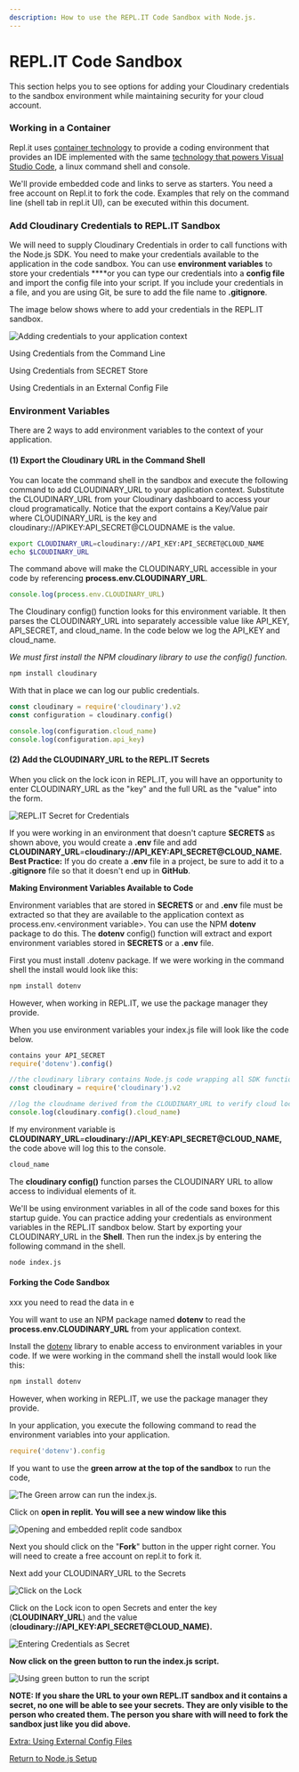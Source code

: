 ```yaml
---
description: How to use the REPL.IT Code Sandbox with Node.js.
---
```


# REPL.IT Code Sandbox

This section helps you to see options for adding your Cloudinary credentials to the sandbox environment while maintaining security for your cloud account.

### Working in a Container

Repl.it uses [container technology](https://cloud.google.com/customers/repl-it) to provide a coding environment that provides an IDE implemented with the same [technology that powers Visual Studio Code](https://www.developer.com/cloud/repl-it-an-online-editor-for-coding-or-learning/#:~:text=This%20is%20the%20same%20technology,languages%20as%20well%20as%20collaboration.), a linux command shell and console.

We'll provide embedded code and links to serve as starters.  You need a free account on Repl.it to fork the code.  Examples that rely on the command line \(shell tab in repl.it UI\), can be executed within this document.

### Add Cloudinary Credentials to REPL.IT Sandbox

 We will need to supply Cloudinary Credentials in order to call functions with the Node.js SDK.  You need to make your credentials  available to the application in the code sandbox.  You can use **environment variables** to store your credentials ****or you can type our credentials into a **config file** and import the config file into your script.  If you include your credentials in a file, and you are using Git, be sure to add the file name to **.gitignore**.

The image below shows where to add your credentials in the REPL.IT sandbox.

![Adding credentials to your application context](../.gitbook/assets/replit-credentials.jpg)

Using Credentials from the Command Line

Using Credentials from SECRET Store

Using Credentials in an External Config File

### 

### Environment Variables

There are 2 ways to add environment variables to the context of your application.

####  **\(1\) Export the Cloudinary URL in the Command Shell**

You can locate the command shell in the sandbox and execute the following command to add CLOUDINARY\_URL to your application context. Substitute the CLOUDINARY\_URL from your Cloudinary dashboard to access your cloud programatically.  Notice that the export contains a Key/Value pair where CLOUDINARY\_URL is the key and cloudinary://APIKEY:API\_SECRET@CLOUDNAME is the value.

```bash
export CLOUDINARY_URL=cloudinary://API_KEY:API_SECRET@CLOUD_NAME
echo $LCOUDINARY_URL
```

The command above will make the CLOUDINARY\_URL accessible in your code by referencing **process.env.CLOUDINARY\_URL**.

```javascript
console.log(process.env.CLOUDINARY_URL)
```

The Cloudinary config\(\) function looks for this environment variable.  It then parses the CLOUDINARY\_URL into separately accessible value like API\_KEY, API\_SECRET, and cloud\_name.  In the code below we log the API\_KEY and cloud\_name.

_We must first install the NPM cloudinary library to use the config\(\) function._

```bash
npm install cloudinary
```

With that in place we can log our public credentials.

```javascript
const cloudinary = require('cloudinary').v2
const configuration = cloudinary.config()

console.log(configuration.cloud_name)
console.log(configuration.api_key)
```

#### **\(2\) Add the CLOUDINARY\_URL to the REPL.IT Secrets**

When you click on the lock icon in REPL.IT, you will have an opportunity to enter CLOUDINARY\_URL as the "key" and the full URL as the "value" into the form. 

![REPL.IT Secret for Credentials](../.gitbook/assets/secrets.jpg)

If you were working in an environment that doesn't capture **SECRETS** as shown above, you would create a **.env** file and add **CLOUDINARY\_URL**_=_**cloudinary://API\_KEY:API\_SECRET@CLOUD\_NAME.**   **Best Practice:** If you do create a **.env** file in a project, be sure to add it to a **.gitignore** file so that it doesn't end up in **GitHub**. 

**Making Environment Variables Available to Code**

Environment variables that are stored in **SECRETS** or and **.env** file must be extracted so that they are available to the application context as process.env.&lt;environment variable&gt;.  You can use the NPM **dotenv** package to do this.  The **dotenv** config\(\) function will extract and export  environment variables stored in **SECRETS** or a **.env** file.

First you must install .dotenv package.  If we were working in the command shell the install would look like this:

```bash
npm install dotenv
```

However, when working in REPL.IT, we use the package manager they provide.



When you use environment variables your index.js file will look like the code below.

```javascript
contains your API_SECRET
require('dotenv').config()

//the cloudinary library contains Node.js code wrapping all SDK functions and utilities - you only need this if you are not using the external config file for credentials
const cloudinary = require('cloudinary').v2

//log the cloudname derived from the CLOUDINARY_URL to verify cloud location
console.log(cloudinary.config().cloud_name)
```

If my environment variable is **CLOUDINARY\_URL**_=_**cloudinary://API\_KEY:API\_SECRET@CLOUD\_NAME,**  the code above will log this to the console. 

```javascript
cloud_name
```

The **cloudinary config\(\)** function parses the CLOUDINARY URL to allow access to individual elements of it.

We'll be using environment variables in all of the code sand boxes for this startup guide.  You can practice adding your credentials as environment variables in the REPL.IT sandbox below. Start by exporting your CLOUDINARY\_URL in the **Shell**.  Then run the index.js by  entering the following command in the shell.

```bash
node index.js
```

#### 

#### Forking the Code Sandbox

xxx you need to read the data in e

You will want to use an NPM package named **dotenv** to read the **process.env.CLOUDINARY\_URL** from your application context.

Install the [dotenv](https://www.npmjs.com/package/dotenv) library to enable access to environment variables in your code.  If we were working in the command shell the install would look like this:

```bash
npm install dotenv
```

However, when working in REPL.IT, we use the package manager they provide.



In your application, you execute the following command to read the environment variables into your application.

```javascript
require('dotenv').config
```



If you want to use the **green arrow at the top of the sandbox** to run the code, 

![The Green arrow can run the index.js.](../.gitbook/assets/green-arrow.jpg)

Click on **open in replit.  You will see a new window like this**

![Opening and embedded replit code sandbox](../.gitbook/assets/2021-09-10_17-11-29.png)

Next you should click on the "**Fork**" button in the upper right corner.  You will need to create a free account on repl.it to fork it.

Next add your CLOUDINARY\_URL to the Secrets

![Click on the Lock](../.gitbook/assets/secrets-forked.jpg)

Click on the Lock icon to open Secrets and enter the key \(**CLOUDINARY\_URL**\) and the value \(**cloudinary://API\_KEY:API\_SECRET@CLOUD\_NAME\).**

![Entering Credentials as Secret](../.gitbook/assets/secret-value.jpg)

**Now click on the green button to run the index.js script.**

![Using green button to run the script](../.gitbook/assets/cloud_name.jpg)

**NOTE: If you share the URL to your own REPL.IT  sandbox and it contains a secret, no one will be able to see your secrets.  They are only visible to the person who created them.  The person you share with will need to fork the sandbox just like you did above.**

[Extra: Using External Config Files](using-external-config-files.md)

 [Return to Node.js Setup](node-setup/)


